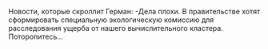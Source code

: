 Новости, которые скроллит Герман:
-Дела плохи. В правительстве хотят сформировать специальную экологическую комиссию для расследования ущерба от нашего вычислительного кластера. Поторопитесь...